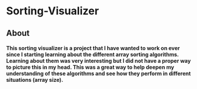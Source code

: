 # Sorting-Visualizer

## About

#### This sorting visualizer is a project that I have wanted to work on ever since I starting learning about the different array sorting algorithms. Learning about them was very interesting but I did not have a proper way to picture this in my head. This was a great way to help deepen my understanding of these algorithms and see how they perform in different situations (array size).






